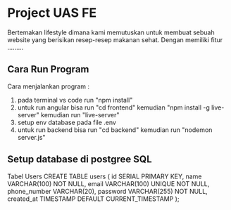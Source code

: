 # Project UAS FE
Bertemakan lifestyle dimana kami memutuskan untuk membuat sebuah website yang berisikan resep-resep makanan sehat. Dengan memiliki fitur .........

## Cara Run Program
Cara menjalankan program :
1. pada terminal vs code run "npm install" 
2. untuk run angular bisa run "cd frontend" kemudian "npm install -g live-server" kemudian run "live-server"
3. setup env database pada file .env
4. untuk run backend bisa run "cd backend" kemudian run "nodemon server.js"


## Setup database di postgree SQL
Tabel Users
CREATE TABLE users (
    id SERIAL PRIMARY KEY,
    name VARCHAR(100) NOT NULL,
    email VARCHAR(100) UNIQUE NOT NULL,
    phone_number VARCHAR(20),
    password VARCHAR(255) NOT NULL,
    created_at TIMESTAMP DEFAULT CURRENT_TIMESTAMP
);

